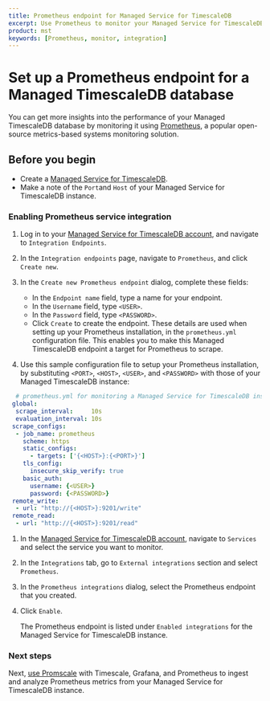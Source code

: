 ```yaml
---
title: Prometheus endpoint for Managed Service for TimescaleDB
excerpt: Use Prometheus to monitor your Managed Service for TimescaleDB
product: mst
keywords: [Prometheus, monitor, integration]
---
```


# Set up a Prometheus endpoint for a Managed TimescaleDB database

You can get more insights into the performance of your Managed TimescaleDB
database by monitoring it using [Prometheus][get-prometheus], a popular
open-source metrics-based systems monitoring solution.

## Before you begin

*   Create a [Managed Service for TimescaleDB][timescale-mst-get-started].
*   Make a note of the `Port`and `Host` of your Managed Service for TimescaleDB instance.

<procedure>

### Enabling Prometheus service integration

1.  Log in to your [Managed Service for TimescaleDB account][mst-portal], and
    navigate to `Integration Endpoints`.
1.  In the `Integration endpoints` page, navigate to `Prometheus`, and click
    `Create new`.
1.  In the `Create new Prometheus endpoint` dialog, complete these fields:

      *   In the `Endpoint name` field, type a name for your endpoint.
      *   In the `Username` field, type `<USER>`.
      *   In the `Password` field, type `<PASSWORD>`.
      *   Click `Create` to create the endpoint.
    These details are used when setting up your Prometheus installation, in the
    `prometheus.yml` configuration file. This enables you to make this Managed
    TimescaleDB endpoint a target for Prometheus to scrape.

1.  Use this sample configuration file to setup your Prometheus installation,
    by substituting `<PORT>`, `<HOST>`, `<USER>`, and `<PASSWORD>` with those of
    your Managed TimescaleDB instance:

   ```yaml
     # prometheus.yml for monitoring a Managed Service for TimescaleDB instance
    global:
     scrape_interval:     10s
     evaluation_interval: 10s
    scrape_configs:
     - job_name: prometheus
       scheme: https
       static_configs:
         - targets: ['{<HOST>}:{<PORT>}']
       tls_config:
         insecure_skip_verify: true
       basic_auth:
         username: {<USER>}
         password: {<PASSWORD>}
    remote_write:
     - url: "http://{<HOST>}:9201/write"
    remote_read:
     - url: "http://{<HOST>}:9201/read"
   ```

1.  In the [Managed Service for TimescaleDB account][mst-portal], navigate to
    `Services` and select the service you want to monitor.
1.  In the `Integrations` tab, go to `External integrations` section and select
    `Prometheus`.
1.  In the `Prometheus integrations` dialog, select the Prometheus endpoint
    that you created.
1.  Click `Enable`.

    The Prometheus endpoint is listed under `Enabled integrations` for the
    Managed Service for TimescaleDB instance.

</procedure>

### Next steps

Next, [use Promscale][promscale] with Timescale, Grafana, and Prometheus to ingest
and analyze Prometheus metrics from your Managed Service for TimescaleDB instance.

[get-prometheus]: https://prometheus.io
[node-exporter-metrics]: https://github.com/prometheus/node_exporter
[pg-stats-metrics]: https://www.postgresql.org/docs/current/monitoring-stats.html
[promscale]: https://github.com/timescale/timescale-prometheus
[timescale-mst]: https://www.timescale.com/products
[timescale-mst-get-started]: /mst/:currentVersion:/about-mst
[mst-portal]: https://portal.managed.timescale.com